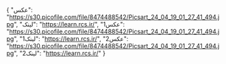 {
  "عکس": "https://s30.picofile.com/file/8474488542/Picsart_24_04_19_01_27_41_494.jpg",
  "لینک": "https://learn.rcs.ir/",
  "عکس1": "https://s30.picofile.com/file/8474488542/Picsart_24_04_19_01_27_41_494.jpg",
  "لینک1": "https://learn.rcs.ir/",
  "عکس2": "https://s30.picofile.com/file/8474488542/Picsart_24_04_19_01_27_41_494.jpg",
  "لینک2": "https://learn.rcs.ir/"
}
